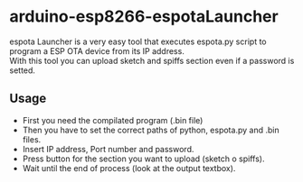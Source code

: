 # arduino-esp8266-espotaLauncher
espota Launcher is a very easy tool that executes espota.py script to program a ESP OTA device from its IP address.<br>
With this tool you can upload sketch and spiffs section even if a password is setted.

## Usage
- First you need the compilated program (.bin file)
- Then you have to set the correct paths of python, espota.py and .bin files.
- Insert IP address, Port number and password.
- Press button for the section you want to upload (sketch o spiffs).
- Wait until the end of process (look at the output textbox).